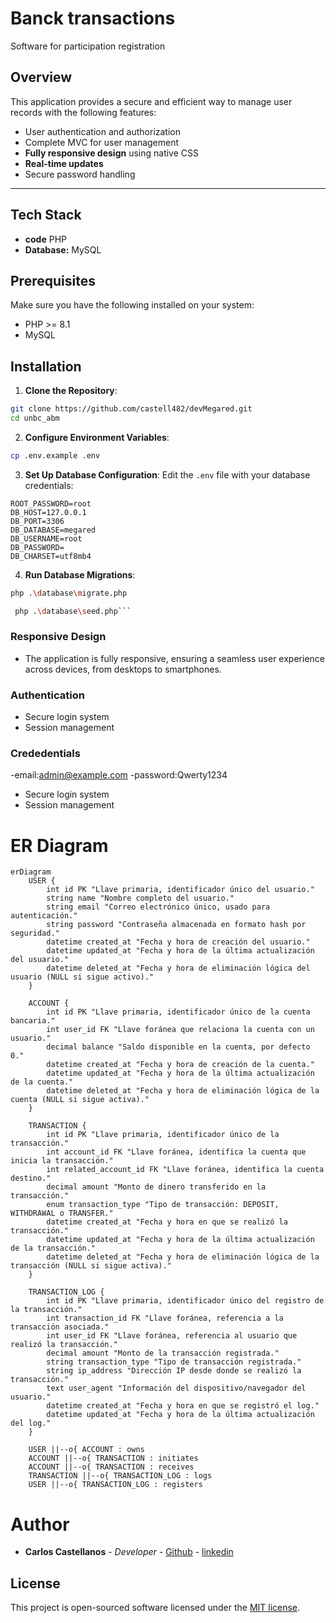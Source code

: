 # Banck transactions

Software for participation registration

## Overview

This application provides a secure and efficient way to manage user records with the following features:

- User authentication and authorization
- Complete MVC for user management
- **Fully responsive design** using native CSS
- **Real-time updates**
- Secure password handling

---

## Tech Stack

- **code** PHP
- **Database:** MySQL

## Prerequisites

Make sure you have the following installed on your system:

- PHP >= 8.1
- MySQL


## Installation

1. **Clone the Repository**:

```bash
git clone https://github.com/castell482/devMegared.git
cd unbc_abm
```

2. **Configure Environment Variables**:

```bash
cp .env.example .env
```

3. **Set Up Database Configuration**:
   Edit the `.env` file with your database credentials:

```env
ROOT_PASSWORD=root
DB_HOST=127.0.0.1
DB_PORT=3306
DB_DATABASE=megared
DB_USERNAME=root
DB_PASSWORD=
DB_CHARSET=utf8mb4
```

4. **Run Database Migrations**:

```bash
php .\database\migrate.php
```
```bash
 php .\database\seed.php```
```

### Responsive Design

- The application is fully responsive, ensuring a seamless user experience across devices, from desktops to smartphones.


### Authentication

- Secure login system
- Session management


### Crededentials
-email:admin@example.com
-password:Qwerty1234

- Secure login system
- Session management


# ER Diagram

```mermaid
erDiagram
    USER {
        int id PK "Llave primaria, identificador único del usuario."
        string name "Nombre completo del usuario."
        string email "Correo electrónico único, usado para autenticación."
        string password "Contraseña almacenada en formato hash por seguridad."
        datetime created_at "Fecha y hora de creación del usuario."
        datetime updated_at "Fecha y hora de la última actualización del usuario."
        datetime deleted_at "Fecha y hora de eliminación lógica del usuario (NULL si sigue activo)."
    }

    ACCOUNT {
        int id PK "Llave primaria, identificador único de la cuenta bancaria."
        int user_id FK "Llave foránea que relaciona la cuenta con un usuario."
        decimal balance "Saldo disponible en la cuenta, por defecto 0."
        datetime created_at "Fecha y hora de creación de la cuenta."
        datetime updated_at "Fecha y hora de la última actualización de la cuenta."
        datetime deleted_at "Fecha y hora de eliminación lógica de la cuenta (NULL si sigue activa)."
    }

    TRANSACTION {
        int id PK "Llave primaria, identificador único de la transacción."
        int account_id FK "Llave foránea, identifica la cuenta que inicia la transacción."
        int related_account_id FK "Llave foránea, identifica la cuenta destino."
        decimal amount "Monto de dinero transferido en la transacción."
        enum transaction_type "Tipo de transacción: DEPOSIT, WITHDRAWAL o TRANSFER."
        datetime created_at "Fecha y hora en que se realizó la transacción."
        datetime updated_at "Fecha y hora de la última actualización de la transacción."
        datetime deleted_at "Fecha y hora de eliminación lógica de la transacción (NULL si sigue activa)."
    }

    TRANSACTION_LOG {
        int id PK "Llave primaria, identificador único del registro de la transacción."
        int transaction_id FK "Llave foránea, referencia a la transacción asociada."
        int user_id FK "Llave foránea, referencia al usuario que realizó la transacción."
        decimal amount "Monto de la transacción registrada."
        string transaction_type "Tipo de transacción registrada."
        string ip_address "Dirección IP desde donde se realizó la transacción."
        text user_agent "Información del dispositivo/navegador del usuario."
        datetime created_at "Fecha y hora en que se registró el log."
        datetime updated_at "Fecha y hora de la última actualización del log."
    }

    USER ||--o{ ACCOUNT : owns
    ACCOUNT ||--o{ TRANSACTION : initiates 
    ACCOUNT ||--o{ TRANSACTION : receives
    TRANSACTION ||--o{ TRANSACTION_LOG : logs
    USER ||--o{ TRANSACTION_LOG : registers
```


# Author

* **Carlos Castellanos** - *Developer* - [Github](https://github.com/castell482)  - [linkedin](www.linkedin.com/in/carlos-mario-castellanos-81b3241a1)

## License

This project is open-sourced software licensed under the [MIT license](https://opensource.org/licenses/MIT).